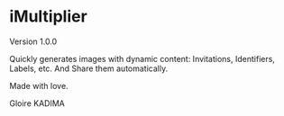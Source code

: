 # iMultiplier

Version 1.0.0

Quickly generates images with dynamic content: Invitations, Identifiers, Labels, etc. And Share them automatically.

Made with love.

Gloire KADIMA
